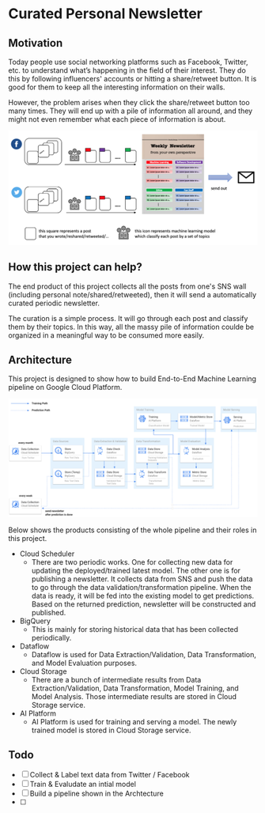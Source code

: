 # Curated Personal Newsletter

## Motivation
Today people use social networking platforms such as Facebook, Twitter, etc. to understand what’s happening in the field of their interest. They do this by following influencers' accounts or hitting a share/retweet button. It is good for them to keep all the interesting information on their walls.

However, the problem arises when they click the share/retweet button too many times. They will end up with a pile of information all around, and they might not even remember what each piece of information is about.

![](./assets/image/overview.png)

## How this project can help?
The end product of this project collects all the posts from one's SNS wall (including personal note/shared/retweeted), then it will send a automatically curated periodic newsletter. 

The curation is a simple process. It will go through each post and classify them by their topics. In this way, all the massy pile of information coulde be organized in a meaningful way to be consumed more easily.

## Architecture
This project is designed to show how to build End-to-End Machine Learning pipeline on Google Cloud Platform. 

![](./assets/image/architecture.png)

Below shows the products consisting of the whole pipeline and their roles in this project.
- Cloud Scheduler
  - There are two periodic works. One for collecting new data for updating the deployed/trained latest model. The other one is for publishing a newsletter. It collects data from SNS and push the data to go through the data validation/transformation pipeline. When the data is ready, it will be fed into the existing model to get predictions. Based on the returned prediction, newsletter will be constructed and published.
- BigQuery
  - This is mainly for storing historical data that has been collected periodically.
- Dataflow
  - Dataflow is used for Data Extraction/Validation, Data Transformation, and Model Evaluation purposes. 
- Cloud Storage
  - There are a bunch of intermediate results from Data Extraction/Validation, Data Transformation, Model Training, and Model Analysis. Those intermediate results are stored in Cloud Storage service.
- AI Platform
  - AI Platform is used for training and serving a model. The newly trained model is stored in Cloud Storage service.

## Todo
- [ ] Collect & Label text data from Twitter / Facebook
- [ ] Train & Evaludate an intial model 
- [ ] Build a pipeline shown in the Archtecture
- [ ] 